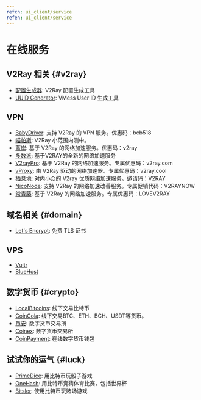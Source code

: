 ```yaml
---
refcn: ui_client/service
refen: ui_client/service
---
```


# 在线服务

## V2Ray 相关 {#v2ray}

* [配置生成器](https://htfy96.github.io/v2ray-config-gen/): V2Ray 配置生成工具
* [UUID Generator](https://www.uuidgenerator.net/): VMess User ID 生成工具

## VPN

* [BabyDriver](http://babydriver.me/): 支持 V2Ray 的 VPN 服务。优惠码：bcb518
* [喵帕斯](https://xn--i2ru8q2qg.com/): V2Ray 小范围内测中。
* [蓝岸](https://xn--sjt174g.com/): 基于 V2Ray 的网络加速服务。优惠码：v2ray
* [多数派](https://dspi.io/aff.php?aff=7): 基于V2RAY的全新的网络加速服务
* [V2rayPro](https://myv2.us): 基于 V2Ray 的网络加速服务。专属优惠码：v2ray.com
* [vProxy](http://niuban.fun): 由 V2Ray 驱动的网络加速器。专属优惠码：v2ray.cool
* [栖息地](http://7dea9f6.vmess.fun): 对内小众的 V2ray 优质网络加速服务。邀请码：V2RAY 
* [NicoNode](https://niconode.net): 支持 V2Ray 的网络加速改善服务。专属促销代码：V2RAYNOW
* [常青藤](https://ivynet.nu): 基于 V2Ray 的网络加速服务。专属优惠码：LOVEV2RAY

## 域名相关 {#domain}

* [Let's Encrypt](https://letsencrypt.org/): 免费 TLS 证书

## VPS

* [Vultr](https://www.vultr.com/?ref=7269307)
* [BlueHost](https://www.bluehost.com/track/v2ray/)

## 数字货币 {#crypto}

* [LocalBitcoins](https://localbitcoins.com/?ch=khtm): 线下交易比特币
* [CoinCola](https://www.coincola.com/mobile/signup?ref=QAcvfy2g): 线下交易BTC、ETH、BCH、USDT等货币。
* [币安](https://www.binance.com/?ref=35382451): 数字货币交易所
* [Coinex](https://www.coinex.com/account/signup?refer_code=r3fmp): 数字货币交易所
* [CoinPayment](https://www.coinpayments.net/index.php?ref=abc5f542afed6b37b4b3d7fb83242d18): 在线数字货币钱包

## 试试你的运气 {#luck}

* [PrimeDice](https://primedice.com/?c=default): 用比特币玩骰子游戏
* [OneHash](https://www.onehash.com/?ap=56d52158f7e04b169ec54d): 用比特币竞猜体育比赛，包括世界杯
* [Bitsler](https://www.bitsler.com/?ref=VictoriaR): 使用比特币玩赌场游戏
